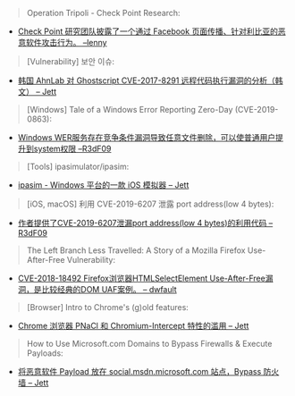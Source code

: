 > Operation Tripoli - Check Point Research: 


* [Check Point 研究团队披露了一个通过 Facebook 页面传播、针对利比亚的恶意软件攻击行为。 –lenny](https://research.checkpoint.com/operation-tripoli/)



> [Vulnerability] 보안 이슈: 


* [韩国 AhnLab 对 Ghostscript CVE-2017-8291 远程代码执行漏洞的分析（韩文） – Jett](http://bit.ly/2XlBtHs)



> [Windows] Tale of a Windows Error Reporting Zero-Day (CVE-2019-0863): 


* [Windows WER服务存在竞争条件漏洞导致任意文件删除，可以使普通用户提升到system权限 –R3dF09](https://unit42.paloaltonetworks.com/tale-of-a-windows-error-reporting-zero-day-cve-2019-0863/)



> [Tools] ipasimulator/ipasim: 


* [ipasim - Windows 平台的一款 iOS 模拟器 – Jett](https://github.com/ipasimulator/ipasim)



> [iOS, macOS] 利用 CVE-2019-6207 泄露 port address(low 4 bytes): 


* [作者提供了CVE-2019-6207泄漏port address(low 4 bytes)的利用代码 – R3dF09](http://iosre.com/t/cve-2019-6207-port-address-low-4-bytes/15029)



> The Left Branch Less Travelled: A Story of a Mozilla Firefox Use-After-Free Vulnerability: 


* [ CVE-2018-18492 Firefox浏览器HTMLSelectElement Use-After-Free漏洞，是比较经典的DOM UAF案例。 – dwfault](https://www.thezdi.com/blog/2019/7/1/the-left-branch-less-travelled-a-story-of-a-mozilla-firefox-use-after-free-vulnerability)



> [Browser] Intro to Chrome's (g)old features: 


* [Chrome 浏览器 PNaCl 和 Chromium-Intercept 特性的滥用 – Jett](https://shhnjk.blogspot.com/2019/07/intro-to-chromes-gold-features.html)



> How to Use Microsoft.com Domains to Bypass Firewalls & Execute Payloads: 


* [将恶意软件 Payload 放在 social.msdn.microsoft.com 站点，Bypass 防火墙 – Jett](https://null-byte.wonderhowto.com/how-to/use-microsoft-com-domains-bypass-firewalls-execute-payloads-0196505/)